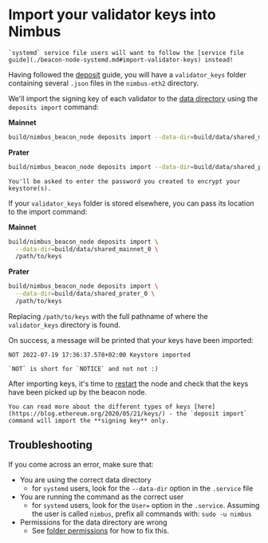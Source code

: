 # Import your validator keys into Nimbus

```admonish tip
`systemd` service file users will want to follow the [service file guide](./beacon-node-systemd.md#import-validator-keys) instead!
```

Having followed the [deposit](./deposit.md) guide, you will have a `validator_keys` folder containing several `.json` files in the `nimbus-eth2` directory.


We'll import the signing key of each validator to the [data directory](./data-dir.md) using the `deposits import` command:

**Mainnet**
```sh
build/nimbus_beacon_node deposits import --data-dir=build/data/shared_mainnet_0
```
**Prater**
```sh
build/nimbus_beacon_node deposits import --data-dir=build/data/shared_prater_0
```

```admonish note
You'll be asked to enter the password you created to encrypt your keystore(s).
```

If your `validator_keys` folder is stored elsewhere, you can pass its location to the import command:

**Mainnet**
```sh
build/nimbus_beacon_node deposits import \
  --data-dir=build/data/shared_mainnet_0 \
  /path/to/keys
```

**Prater**
```sh
build/nimbus_beacon_node deposits import \
  --data-dir=build/data/shared_prater_0 \
  /path/to/keys
```

Replacing `/path/to/keys` with the full pathname of where the `validator_keys` directory is found.

On success, a message will be printed that your keys have been imported:
```
NOT 2022-07-19 17:36:37.578+02:00 Keystore imported
```

```admonish note title=''
`NOT` is short for `NOTICE` and not not :)
```

After importing keys, it's time to [restart](./connect-eth2.md) the node and check that the keys have been picked up by the beacon node.

```admonish tip
You can read more about the different types of keys [here](https://blog.ethereum.org/2020/05/21/keys/) - the `deposit import` command will import the **signing key** only.
```

## Troubleshooting

If you come across an error, make sure that:

* You are using the correct data directory
  * for `systemd` users, look for the `--data-dir` option in the `.service` file
* You are running the command as the correct user
  * for `systemd` users, look for the `User=` option in the `.service`. Assuming the user is called `nimbus`,  prefix all commands with: `sudo -u nimbus`
* Permissions for the data directory are wrong
  * See [folder permissions](./data-dir.md#permissions) for how to fix this.
